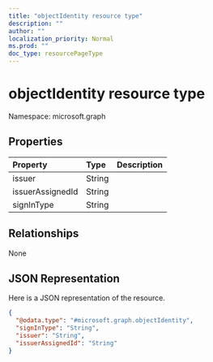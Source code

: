 ```yaml
---
title: "objectIdentity resource type"
description: ""
author: ""
localization_priority: Normal
ms.prod: ""
doc_type: resourcePageType
---
```


# objectIdentity resource type


Namespace: microsoft.graph



## Properties
|Property|Type|Description|
|:---|:---|:---|
|issuer|String||
|issuerAssignedId|String||
|signInType|String||

## Relationships
None

## JSON Representation
Here is a JSON representation of the resource.
<!-- {
  "blockType": "resource",
  "@odata.type": "microsoft.graph.objectIdentity"
}
-->
``` json
{
  "@odata.type": "#microsoft.graph.objectIdentity",
  "signInType": "String",
  "issuer": "String",
  "issuerAssignedId": "String"
}
```

